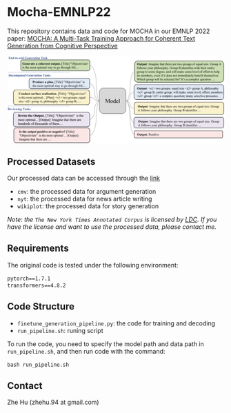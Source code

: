 # Mocha-EMNLP22

This repository contains data and code for MOCHA in our EMNLP 2022 paper: [MOCHA: A Multi-Task Training Approach for Coherent Text Generation
from Cognitive Perspective](https://arxiv.org/pdf/2210.14650v1.pdf)


<div align='center'>
<img src="./figure/mocha_model.png"  alt="NAME" align=center />
</div>  


## Processed Datasets
Our processed data can be accessed through the [link](https://drive.google.com/drive/folders/1i8JUkhwWwn0oj7h4vOGJxwKoN1RCQea9?usp=sharing)
- `cmv`: the processed data for argument generation
- `nyt`: the processed data for news article writing
- `wikiplot`: the processed data for story generation

*Note: the `The New York Times Annotated Corpus` is licensed by [LDC](https://catalog.ldc.upenn.edu/LDC2008T19). If you have the license and want to use the processed data, please contact me.*

## Requirements

The original code is tested under the following environment:

```
pytorch==1.7.1
transformers==4.8.2
```

## Code Structure
- `finetune_generation_pipeline.py`: the code for training and decoding
- `run_pipeline.sh`: runing script

To run the code, you need to specify the model path and data path in `run_pipeline.sh`, and then run code with the command:
```
bash run_pipeline.sh
```


## Contact

Zhe Hu (zhehu.94 at gmail.com)
